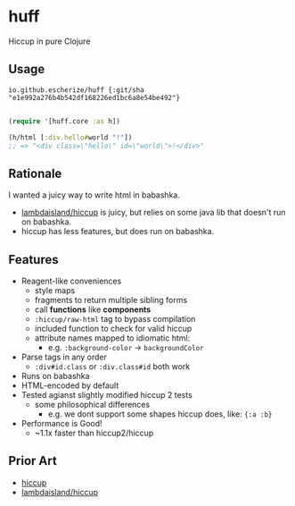 # huff

Hiccup in pure Clojure

## Usage

`io.github.escherize/huff {:git/sha "e1e992a276b4b542df168226ed1bc6a8e54be492"}`

```clojure

(require '[huff.core :as h])

(h/html [:div.hello#world "!"])
;; => "<div class=\"hello\" id=\"world\">!</div>"
```

## Rationale

I wanted a juicy way to write html in babashka.

- [lambdaisland/hiccup](https://github.com/lambdaisland/hiccup) is juicy, but relies on some java lib that doesn't run on babashka.
- hiccup has less features, but does run on babashka.

## Features

- Reagent-like conveniences
  - style maps
  - fragments to return multiple sibling forms
  - call **functions** like **components**
   - `:hiccup/raw-html` tag to bypass compilation
  - included function to check for valid hiccup
  - attribute names mapped to idiomatic html:
    - e.g. `:background-color` -> `backgroundColor`
- Parse tags in any order
  - `:div#id.class` or `:div.class#id` both work
- Runs on babashka
- HTML-encoded by default
- Tested agianst slightly modified hiccup 2 tests
  - some philosophical differences
    - e.g. we dont support some shapes hiccup does, like: `{:a :b}`
- Performance is Good!
  - ~1.1x faster than hiccup2/hiccup

## Prior Art

- [hiccup](https://github.com/weavejester/hiccup)
- [lambdaisland/hiccup](https://github.com/lambdaisland/hiccup)
